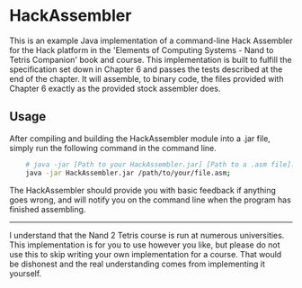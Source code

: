 # HackAssembler
This is an example Java implementation of a command-line Hack Assembler for the Hack platform in the 'Elements of Computing Systems - Nand to Tetris Companion' book and course. This implementation is built to fulfill the specification set down in Chapter 6 and passes the tests described at the end of the chapter. It will assemble, to binary code, the files provided with Chapter 6 exactly as the provided stock assembler does.
## Usage
After compiling and building the HackAssembler module into a .jar file, simply run the following command in the command line.
```bash
    # java -jar [Path to your HackAssembler.jar] [Path to a .asm file].
    java -jar HackAssembler.jar /path/to/your/file.asm;
```
The HackAssembler should provide you with basic feedback if anything goes wrong, and will notify you on the command line when the program has finished assembling.

___

I understand that the Nand 2 Tetris course is run at numerous universities. This implementation is for you to use however you like, but please do not use this to skip writing your own implementation for a course. That would be dishonest and the real understanding comes from implementing it yourself.